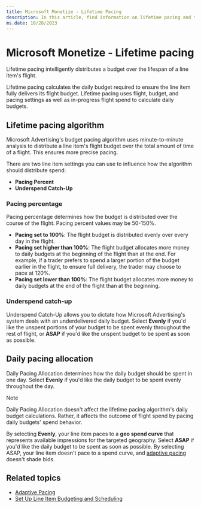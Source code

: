 ```yaml
---
title: Microsoft Monetize - Lifetime Pacing
description: In this article, find information on lifetime pacing and the different ways to implement it.
ms.date: 10/28/2023
---
```


# Microsoft Monetize - Lifetime pacing

Lifetime pacing intelligently distributes a budget over the lifespan of a line item's flight.

Lifetime pacing calculates the daily budget required to ensure the line item fully delivers its flight budget. Lifetime pacing uses flight, budget, and pacing settings as well as in-progress flight spend to calculate daily budgets.

## Lifetime pacing algorithm

Microsoft Advertising's budget pacing algorithm uses minute-to-minute analysis to distribute a line item's flight budget over the total amount of time of a flight. This ensures more precise pacing.

There are two line item settings you can use to influence how the algorithm should distribute spend:

- **Pacing Percent**
- **Underspend Catch-Up**

### Pacing percentage

Pacing percentage determines how the budget is distributed over the course of the flight. Pacing percent values may be 50-150%.

- **Pacing set to 100%**: The flight budget is distributed evenly over every day in the flight.
- **Pacing set higher than 100%**: The flight budget allocates more money to daily budgets at the beginning of the flight than at the end. For example, if a trader prefers to spend a larger portion of the budget earlier in the flight, to ensure full delivery, the trader may choose to pace at 120%.
- **Pacing set lower than 100%**: The flight budget allocates more money to daily budgets at the end of the flight than at the beginning.

### Underspend catch-up

Underspend Catch-Up allows you to dictate how Microsoft Advertising's system deals with an underdelivered daily budget. Select **Evenly** if you'd like the unspent portions of your budget to be spent evenly throughout the rest of flight, or **ASAP** if you'd like the unspent budget to be spent as soon as possible.

## Daily pacing allocation

Daily Pacing Allocation determines how the daily budget should be spent in one day. Select **Evenly** if you'd like the daily budget to be spent evenly throughout the day.

> [!NOTE]
> Daily Pacing Allocation doesn't affect the lifetime pacing algorithm's daily budget calculations. Rather, it affects the outcome of flight spend by pacing daily budgets' spend behavior.

By selecting **Evenly**, your line item paces to a **geo spend curve** that represents available impressions for the targeted geography. Select **ASAP** if you'd like the daily budget to be spent as soon as possible. By selecting ASAP, your line item doesn't pace to a spend curve, and [adaptive pacing](adaptive-pacing.md) doesn't shade bids.

## Related topics

- [Adaptive Pacing](adaptive-pacing.md)
- [Set Up Line Item Budgeting and Scheduling](set-up-line-item-budgeting-and-scheduling.md)
